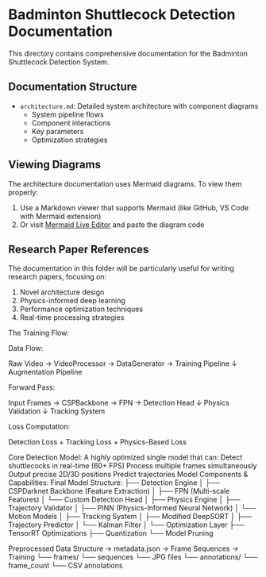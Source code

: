 # Badminton Shuttlecock Detection Documentation

This directory contains comprehensive documentation for the Badminton Shuttlecock Detection System.

## Documentation Structure

- `architecture.md`: Detailed system architecture with component diagrams
  - System pipeline flows
  - Component interactions
  - Key parameters
  - Optimization strategies

## Viewing Diagrams

The architecture documentation uses Mermaid diagrams. To view them properly:
1. Use a Markdown viewer that supports Mermaid (like GitHub, VS Code with Mermaid extension)
2. Or visit [Mermaid Live Editor](https://mermaid.live/) and paste the diagram code

## Research Paper References

The documentation in this folder will be particularly useful for writing research papers, focusing on:
1. Novel architecture design
2. Physics-informed deep learning
3. Performance optimization techniques
4. Real-time processing strategies


The Training Flow:

Data Flow:

Raw Video → VideoProcessor → DataGenerator → Training Pipeline
                ↓
        Augmentation Pipeline


Forward Pass:

Input Frames → CSPBackbone → FPN → Detection Head
                                    ↓
                            Physics Validation
                                    ↓
                            Tracking System


Loss Computation:

Detection Loss + Tracking Loss + Physics-Based Loss

Core Detection Model:
A highly optimized single model that can:
Detect shuttlecocks in real-time (60+ FPS)
Process multiple frames simultaneously
Output precise 2D/3D positions
Predict trajectories
Model Components & Capabilities:
Final Model Structure:
├── Detection Engine
│   ├── CSPDarknet Backbone (Feature Extraction)
│   ├── FPN (Multi-scale Features)
│   └── Custom Detection Head
│
├── Physics Engine
│   ├── Trajectory Validator
│   ├── PINN (Physics-Informed Neural Network)
│   └── Motion Models
│
├── Tracking System
│   ├── Modified DeepSORT
│   ├── Trajectory Predictor
│   └── Kalman Filter
│
└── Optimization Layer
    ├── TensorRT Optimizations
    ├── Quantization
    └── Model Pruning



Preprocessed Data Structure -> metadata.json -> Frame Sequences -> Training
└── frames/                 └── sequences     └── JPG files
└── annotations/            └── frame_count   └── CSV annotations